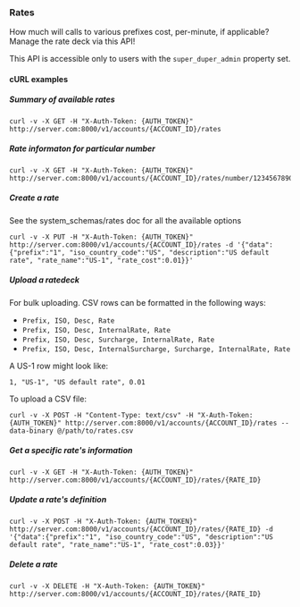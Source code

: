 

### Rates

How much will calls to various prefixes cost, per-minute, if applicable? Manage the rate deck via this API!

This API is accessible only to users with the `super_duper_admin` property set.

#### cURL examples

##### Summary of available rates

    curl -v -X GET -H "X-Auth-Token: {AUTH_TOKEN}" http://server.com:8000/v1/accounts/{ACCOUNT_ID}/rates

##### Rate informaton for particular number

    curl -v -X GET -H "X-Auth-Token: {AUTH_TOKEN}" http://server.com:8000/v1/accounts/{ACCOUNT_ID}/rates/number/1234567890

##### Create a rate

See the system_schemas/rates doc for all the available options

    curl -v -X PUT -H "X-Auth-Token: {AUTH_TOKEN}" http://server.com:8000/v1/accounts/{ACCOUNT_ID}/rates -d '{"data":{"prefix":"1", "iso_country_code":"US", "description":"US default rate", "rate_name":"US-1", "rate_cost":0.01}}'

##### Upload a ratedeck

For bulk uploading. CSV rows can be formatted in the following ways:

* `Prefix, ISO, Desc, Rate`
* `Prefix, ISO, Desc, InternalRate, Rate`
* `Prefix, ISO, Desc, Surcharge, InternalRate, Rate`
* `Prefix, ISO, Desc, InternalSurcharge, Surcharge, InternalRate, Rate`

A US-1 row might look like:

`1, "US-1", "US default rate", 0.01`

To upload a CSV file:

    curl -v -X POST -H "Content-Type: text/csv" -H "X-Auth-Token: {AUTH_TOKEN}" http://server.com:8000/v1/accounts/{ACCOUNT_ID}/rates --data-binary @/path/to/rates.csv

##### Get a specific rate's information

    curl -v -X GET -H "X-Auth-Token: {AUTH_TOKEN}" http://server.com:8000/v1/accounts/{ACCOUNT_ID}/rates/{RATE_ID}

##### Update a rate's definition

    curl -v -X POST -H "X-Auth-Token: {AUTH_TOKEN}" http://server.com:8000/v1/accounts/{ACCOUNT_ID}/rates/{RATE_ID} -d '{"data":{"prefix":"1", "iso_country_code":"US", "description":"US default rate", "rate_name":"US-1", "rate_cost":0.03}}'

##### Delete a rate

    curl -v -X DELETE -H "X-Auth-Token: {AUTH_TOKEN}" http://server.com:8000/v1/accounts/{ACCOUNT_ID}/rates/{RATE_ID}
